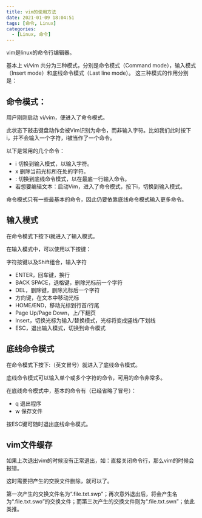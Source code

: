 ```yaml
---
title: vim的使用方法
date: 2021-01-09 18:04:51
tags: [命令, Linux]
categories: 
  - [Linux, 命令]
---
```

vim是linux的命令行编辑器。

<!-- more -->

基本上 vi/vim 共分为三种模式，分别是命令模式（Command mode），输入模式（Insert mode）和底线命令模式（Last line mode）。 这三种模式的作用分别是：

## 命令模式：
用户刚刚启动 vi/vim，便进入了命令模式。

此状态下敲击键盘动作会被Vim识别为命令，而非输入字符。比如我们此时按下i，并不会输入一个字符，i被当作了一个命令。

以下是常用的几个命令：


- i 切换到输入模式，以输入字符。
- x 删除当前光标所在处的字符。
- : 切换到底线命令模式，以在最底一行输入命令。
- 若想要编辑文本：启动Vim，进入了命令模式，按下i，切换到输入模式。


命令模式只有一些最基本的命令，因此仍要依靠底线命令模式输入更多命令。

## 输入模式

在命令模式下按下i就进入了输入模式。

在输入模式中，可以使用以下按键：


字符按键以及Shift组合，输入字符
- ENTER，回车键，换行
- BACK SPACE，退格键，删除光标前一个字符
- DEL，删除键，删除光标后一个字符
- 方向键，在文本中移动光标
- HOME/END，移动光标到行首/行尾
- Page Up/Page Down，上/下翻页
- Insert，切换光标为输入/替换模式，光标将变成竖线/下划线
- ESC，退出输入模式，切换到命令模式


## 底线命令模式

在命令模式下按下:（英文冒号）就进入了底线命令模式。

底线命令模式可以输入单个或多个字符的命令，可用的命令非常多。

在底线命令模式中，基本的命令有（已经省略了冒号）：

- q 退出程序
- w 保存文件

按ESC键可随时退出底线命令模式。

## vim文件缓存

如果上次退出vim的时候没有正常退出，如：直接关闭命令行，那么vim的时候会报错。

这时需要把产生的交换文件删除，就可以了。

第一次产生的交换文件名为“.file.txt.swp”；再次意外退出后，将会产生名为“.file.txt.swo”的交换文件；而第三次产生的交换文件则为“.file.txt.swn”；依此类推。